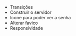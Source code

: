 - Transições
- Construir o servidor
- Icone para poder ver a senha
- Alterar favico
- Responsividade
